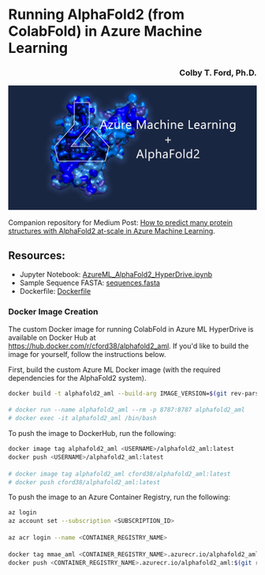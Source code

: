 # Running AlphaFold2 (from ColabFold) in Azure Machine Learning

<h3 align="right">Colby T. Ford, Ph.D.</h3>


![](img/header.png)

Companion repository for Medium Post: [How to predict many protein structures with AlphaFold2 at-scale in Azure Machine Learning](https://colbyford.medium.com/how-to-predict-many-protein-structures-with-alphafold2-at-scale-in-azure-machine-learning-c1e0ece4e99f).

## Resources:
- Jupyter Notebook: [AzureML_AlphaFold2_HyperDrive.ipynb](AzureML_AlphaFold2_HyperDrive.ipynb)
- Sample Sequence FASTA: [sequences.fasta](sequences.fasta)
- Dockerfile: [Dockerfile](Dockerfile)


### Docker Image Creation

The custom Docker image for running ColabFold in Azure ML HyperDrive is available on Docker Hub at https://hub.docker.com/r/cford38/alphafold2_aml. If you'd like to build the image for yourself, follow the instructions below.

First, build the custom Azure ML Docker image (with the required dependencies for the AlphaFold2 system).
```sh
docker build -t alphafold2_aml --build-arg IMAGE_VERSION=$(git rev-parse --short HEAD) .

# docker run --name alphafold2_aml --rm -p 8787:8787 alphafold2_aml
# docker exec -it alphafold2_aml /bin/bash
```

To push the image to DockerHub, run the following:
```sh
docker image tag alphafold2_aml <USERNAME>/alphafold2_aml:latest
docker push <USERNAME>/alphafold2_aml:latest

# docker image tag alphafold2_aml cford38/alphafold2_aml:latest
# docker push cford38/alphafold2_aml:latest
```


To push the image to an Azure Container Registry, run the following:
```sh
az login
az account set --subscription <SUBSCRIPTION_ID>

az acr login --name <CONTAINER_REGISTRY_NAME>

docker tag mmae_aml <CONTAINER_REGISTRY_NAME>.azurecr.io/alphafold2_aml:$(git rev-parse --short HEAD)
docker push <CONTAINER_REGISTRY_NAME>.azurecr.io/alphafold2_aml:$(git rev-parse --short HEAD)
```
